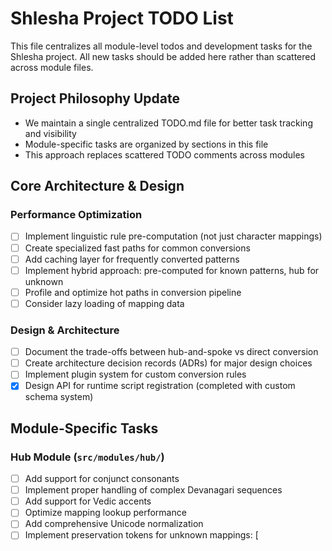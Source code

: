# Shlesha Project TODO List

This file centralizes all module-level todos and development tasks for the Shlesha project.
All new tasks should be added here rather than scattered across module files.

## Project Philosophy Update
- We maintain a single centralized TODO.md file for better task tracking and visibility
- Module-specific tasks are organized by sections in this file
- This approach replaces scattered TODO comments across modules

## Core Architecture & Design

### Performance Optimization
- [ ] Implement linguistic rule pre-computation (not just character mappings)
- [ ] Create specialized fast paths for common conversions
- [ ] Add caching layer for frequently converted patterns
- [ ] Implement hybrid approach: pre-computed for known patterns, hub for unknown
- [ ] Profile and optimize hot paths in conversion pipeline
- [ ] Consider lazy loading of mapping data

### Design & Architecture
- [ ] Document the trade-offs between hub-and-spoke vs direct conversion
- [ ] Create architecture decision records (ADRs) for major design choices
- [ ] Implement plugin system for custom conversion rules
- [x] Design API for runtime script registration (completed with custom schema system)

## Module-Specific Tasks

### Hub Module (`src/modules/hub/`)
- [ ] Add support for conjunct consonants
- [ ] Implement proper handling of complex Devanagari sequences
- [ ] Add support for Vedic accents
- [ ] Optimize mapping lookup performance
- [ ] Add comprehensive Unicode normalization
- [ ] Implement preservation tokens for unknown mappings: [<script>:<token>:<unicode_point>]

### Script Converter Module (`src/modules/script_converter/`)
- [ ] Handle ambiguous mappings with superscripted numerals when:
    - One character in source script maps to multiple characters in destination script
    - Multiple characters in source script map to one character in destination script
    - Example: Tamil ப could map to ப² (pha), ப³ (ba), or ப⁴ (bha) to disambiguate
    - This would help preserve information in bidirectional conversions
- [ ] Add support for Grantha script used for Sanskrit in Tamil Nadu
- [ ] Add support for Sinhala script
- [ ] Add support for Tibetan script
- [ ] Add support for Thai/Lao scripts (for Sanskrit/Pali texts)
- [ ] Implement contextual conversion rules for better accuracy
- [ ] Add script-specific validation rules
- [ ] Implement script detection for automatic source script identification

### Registry Module (`src/modules/registry/`)
- [x] Implement YAML schema file loading
- [x] Add schema validation
- [x] Implement dynamic schema registration (load from directory)
- [ ] Add schema versioning support (handle multiple versions)
- [x] Implement basic schema caching (HashMap cache)

### Mapping Data Module (`src/modules/mapping_data/`)
- [ ] Implement actual mapping lookup (currently returns empty mappings)
- [ ] Implement mapping validation logic
- [ ] Implement mapping composition for multi-step conversions
- [ ] Add support for loading mappings from external files
- [ ] Implement mapping data versioning

### Processor Optimizations (`src/modules/script_converter/processors.rs`)
- [ ] Re-enable Roman script processor optimizations after fixing logic
- [ ] Implement proper Indic-specific logic for vowel marks
- [ ] Add specialized processors for common patterns
- [ ] Implement streaming processors for large texts

## Features & Functionality

### New Script Support
- [ ] Grantha script (for Sanskrit in Tamil Nadu)
- [ ] Sinhala script
- [ ] Tibetan script
- [ ] Thai script (for Sanskrit/Pali)
- [ ] Lao script (for Sanskrit/Pali)
- [ ] Myanmar/Burmese script
- [ ] Javanese script
- [ ] Balinese script

### Language Bindings & APIs
- [ ] Improve Python API with more Pythonic interfaces
- [ ] Create npm package for JavaScript/TypeScript
- [ ] Add C API for embedding in other applications
- [ ] Create Ruby gem
- [ ] Add Go bindings
- [ ] Implement gRPC service for network access

### Developer Experience
- [ ] Create comprehensive documentation site
- [ ] Add interactive web demo using WASM
- [ ] Create tutorial series for common use cases
- [ ] Add more code examples in multiple languages
- [ ] Create VS Code extension for live transliteration
- [ ] Build online playground for testing conversions

## Testing & Quality

### Test Coverage
- [ ] Add property-based testing for all script pairs
- [ ] Create comprehensive Unicode test suite
- [ ] Add fuzzing tests for robustness
- [ ] Implement performance regression tests
- [ ] Add memory usage benchmarks
- [ ] Create validation suite against reference implementations

### Benchmarking
- [ ] Create standardized benchmark suite
- [ ] Compare against all major transliteration libraries
- [ ] Add benchmarks for streaming/chunked processing
- [ ] Profile memory allocation patterns
- [ ] Add benchmarks for parallel processing

## Documentation

### User Documentation
- [ ] Write getting started guide
- [ ] Create script-specific documentation
- [ ] Document all supported Unicode ranges
- [ ] Add troubleshooting guide
- [ ] Create FAQ section

### Technical Documentation
- [ ] Document internal architecture
- [ ] Create contributor guide
- [ ] Document performance characteristics
- [ ] Add API reference documentation
- [ ] Create decision log for design choices

## Infrastructure & Tooling

### Build System
- [ ] Optimize build times
- [ ] Add cross-compilation support
- [ ] Create Docker images
- [ ] Set up automated benchmarking
- [ ] Add size optimization for WASM builds

### CI/CD
- [ ] Set up comprehensive GitHub Actions
- [ ] Add automated performance testing
- [ ] Implement security scanning
- [ ] Add dependency update automation
- [ ] Create release automation

## Future Considerations

### Advanced Features
- [ ] Machine learning-based script detection
- [ ] Context-aware transliteration
- [ ] Support for historical scripts
- [ ] Implement reversible transliteration with metadata
- [ ] Add support for mixed-script documents

### Research & Development
- [ ] Investigate GPU acceleration for batch processing
- [ ] Research optimal data structures for mapping storage
- [ ] Explore SIMD optimizations
- [ ] Study linguistic patterns for better conversion rules
- [ ] Investigate WebAssembly SIMD support

---

## Completed Tasks

### Custom Schema System (Runtime Extensibility)
- [x] Implement SchemaBasedConverter for runtime-loaded scripts
- [x] Connect Schema Registry to Script Converter Registry
- [x] Add fallback logic: hardcoded converters → schema-based converter
- [x] Update routing logic to check schema registry for custom scripts
- [x] Fix script detection to include loaded schemas
- [x] Create example custom schema files and test cases
- [x] Document custom schema functionality comprehensively
- [x] Enable runtime script registration without recompilation

### Registry Module
- [x] Implement YAML schema file loading
- [x] Add schema validation
- [x] Implement dynamic schema registration (load from directory)
- [x] Implement basic schema caching (HashMap cache)

### Core Architecture
- [x] Implement hub-and-spoke architecture
- [x] Add support for 15 scripts (8 Indic + 7 Roman)
- [x] Implement bidirectional conversion for all script pairs
- [x] Add compile-time pre-computation with feature flags
- [x] Create multi-language bindings (Rust, Python, WASM, CLI)

---

## Notes

- Tasks are roughly ordered by priority within each section
- Performance optimization is currently the highest priority given the 3-75x slowdown compared to specialized libraries
- New script support should focus on commonly requested scripts first
- All tasks should maintain the project's focus on correctness and extensibility
